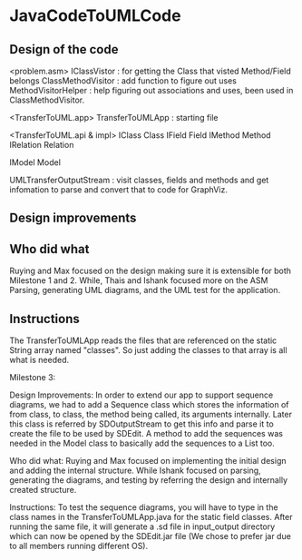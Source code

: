 # JavaCodeToUMLCode

Design of the code
--

<problem.asm>
IClassVistor : for getting the Class that visted Method/Field belongs
ClassMethodVisitor : add function to figure out uses
MethodVisitorHelper : help figuring out associations and uses, been used in ClassMethodVisitor.

<TransferToUML.app>
TransferToUMLApp : starting file

<TransferToUML.api & impl>
IClass Class
IField Field
IMethod Method
IRelation Relation

IModel Model  

UMLTransferOutputStream : visit classes, fields and methods and get infomation to parse and convert that to code for GraphViz.


Design improvements
--


Who did what
--
Ruying and Max focused on the design making sure it is extensible for both Milestone 1 and 2.
While, Thais and Ishank focused more on the ASM Parsing, generating UML diagrams, and the UML test for the application.

Instructions
--
The TransferToUMLApp reads the files that are referenced on the static String array named "classes". So just adding the classes to that array is all what is needed.


Milestone 3:

Design Improvements:
	In order to extend our app to support sequence diagrams, we had to add a Sequence class which stores the information of from class, to class, the method being called, its arguments internally. Later this class is referred by SDOutputStream to get this info and parse it to create the file to be used by SDEdit. A method to add the sequences was needed in the Model class to basically add the sequences to a List too.

Who did what:
	Ruying and Max focused on implementing the initial design and adding the internal structure. While Ishank focused on parsing, generating the diagrams, and testing by referring the design and internally created structure.

Instructions:
	To test the sequence diagrams, you will have to type in the class names in the TransferToUMLApp.java for the static field classes. After running the same file, it will generate a .sd file in input_output directory which can now be opened by the SDEdit.jar file (We chose to prefer jar due to all members running different OS).



